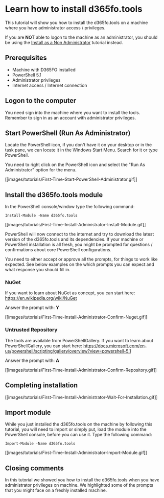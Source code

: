 ﻿# **Learn how to install d365fo.tools**

This tutorial will show you how to install the d365fo.tools on a machine where you have administrator access / privileges.

If you are **NOT** able to logon to the machine as an administrator, you should be using the [Install as a Non Administrator](https://github.com/d365collaborative/d365fo.tools/wiki/Tutorial-First-Time-Install-Non-Administrator) tutorial instead.

## **Prerequisites**
* Machine with D365FO installed
* PowerShell 5.1
* Administrator privileges
* Internet access / Internet connection

## **Logon to the computer**
You need sign into the machine where you want to install the tools. Remember to sign in as an account with administrator privileges.

## **Start PowerShell (Run As Administrator)**
Locate the PowerShell icon, if you don't have it on your desktop or in the task pane, we can locate it in the Windows Start Menu. Search for it or type PowerShell.

You need to right click on the PowerShell icon and select the "Run As Administrator" option for the menu.

[[images/tutorials/First-Time-Start-PowerShell-Administrator.gif]]

## **Install the d365fo.tools module**
In the PowerShell console/window type the following command:

```
Install-Module -Name d365fo.tools
```

[[images/tutorials/First-Time-Install-Administrator-Install-Module.gif]]

PowerShell will now connect to the internet and try to download the latest version of the d365fo.tools and its dependencies. If your machine or PowerShell installation is all fresh, you might be prompted for questions / confirmations about core PowerShell configurations.

You need to either accept or approve all the prompts, for things to work like expected. See below examples on the which prompts you can expect and what response you should fill in.

### **NuGet**
If you want to learn about NuGet as concept, you can start here: https://en.wikipedia.org/wiki/NuGet

Answer the prompt with: **Y**

[[images/tutorials/First-Time-Install-Administrator-Confirm-Nuget.gif]]

### **Untrusted Repository**
The tools are available from PowerShellGallery. If you want to learn about PowerShellGallery, you can start here: https://docs.microsoft.com/en-us/powershell/scripting/gallery/overview?view=powershell-5.1

Answer the prompt with: **A**

[[images/tutorials/First-Time-Install-Administrator-Confirm-Repository.gif]]

## **Completing installation**
[[images/tutorials/First-Time-Install-Administrator-Wait-For-Installation.gif]]

## **Import module**
While you just installed the d365fo.tools on the machine by following this tutorial, you will need to import or simply put, load the module into the PowerShell console, before you can use it. Type the following command:

```
Import-Module -Name d365fo.tools
```

[[images/tutorials/First-Time-Install-Administrator-Import-Module.gif]]

## **Closing comments**
In this tutorial we showed you how to install the d365fo.tools when you have administrator privileges on machine. We highlighted some of the prompts that you might face on a freshly installed machine.
